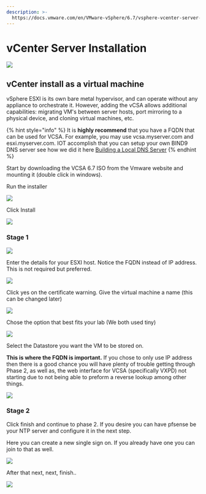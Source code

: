 ```yaml
---
description: >-
  https://docs.vmware.com/en/VMware-vSphere/6.7/vsphere-vcenter-server-67-installation-guide.pdf
---
```


# vCenter Server Installation



![](<../../.gitbook/assets/image (31).png>)

## vCenter install as a virtual machine

vSphere ESXI is its own bare metal hypervisor, and can operate without any appliance to orchestrate it. However, adding the vCSA allows additional capabilities: migrating VM's between server hosts, port mirroring to a physical device, and cloning virtual machines, etc.

{% hint style="info" %}
It is **highly recommend** that you have a FQDN that can be used for VCSA. For example, you may use vcsa.myserver.com and esxi.myserver.com. IOT accomplish that you can setup your own BIND9 DNS server see how we did it here [Building a Local DNS Server](../building-a-local-dns-server.md)
{% endhint %}

Start by downloading the VCSA 6.7 ISO from the Vmware website and mounting it (double click in windows).

Run the installer&#x20;

![](<../../.gitbook/assets/image (41).png>)

Click Install&#x20;

![](<../../.gitbook/assets/image (34).png>)

### **Stage 1**

![](<../../.gitbook/assets/image (29).png>)

Enter the details for your ESXI host. Notice the FQDN instead of IP address. This is not required but preferred.&#x20;

![](<../../.gitbook/assets/image (42).png>)

Click yes on the certificate warning. Give the virtual machine a name (this can be changed later)

![](<../../.gitbook/assets/image (84).png>)

Chose the option that best fits your lab (We both used tiny)

![](<../../.gitbook/assets/image (60).png>)

Select the Datastore you want the VM to be stored on.

**This is where the FQDN is important.** If you chose to only use IP address then there is a good chance you will have plenty of trouble getting through Phase 2, as well as, the web interface for VCSA (specifically VXPD) not starting due to not being able to preform a reverse lookup among other things.&#x20;

![](<../../.gitbook/assets/image (72).png>)

### Stage 2

Click finish and continue to phase 2. If you desire you can have pfsense be your NTP server and configure it in the next step.&#x20;

Here you can create a new single sign on. If you already have one you can join to that as well.

![](<../../.gitbook/assets/image (12).png>)

After that next, next, finish..&#x20;

![](<../../.gitbook/assets/image (98).png>)
